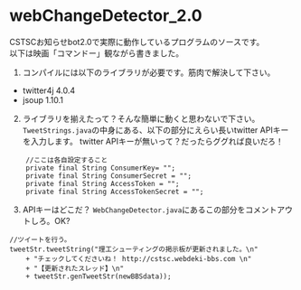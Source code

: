 # webChangeDetector_2.0
CSTSCお知らせbot2.0で実際に動作しているプログラムのソースです。    
以下は映画「コマンドー」観ながら書きました。  

1. コンパイルには以下のライブラリが必要です。筋肉で解決して下さい。
- twitter4j 4.0.4
- jsoup 1.10.1
  
2. ライブラリを揃えたって？そんな簡単に動くと思わないで下さい。  
`TweetStrings.java`の中身にある、以下の部分にえらい長いtwitter APIキーを入力します。
twitter APIキーが無いって？だったらググれば良いだろ！

```
    //ここは各自設定すること
    private final String ConsumerKey= "";
    private final String ConsumerSecret = "";
    private final String AccessToken = "";
    private final String AccessTokenSecret = "";
```

3. APIキーはどこだ？
`WebChangeDetector.java`にあるこの部分をコメントアウトしろ。OK?
```
//ツイートを行う。 
tweetStr.tweetString("理工シューティングの掲示板が更新されました。\n"
    + "チェックしてくださいね！ http://cstsc.webdeki-bbs.com \n"
    + "【更新されたスレッド】\n"
    + tweetStr.genTweetStr(newBBSdata));
```
